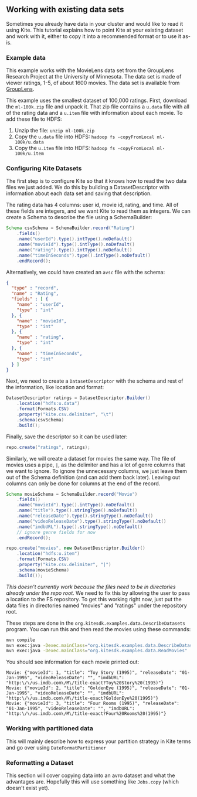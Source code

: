 ## Working with existing data sets

Sometimes you already have data in your cluster and would like to read it using
Kite. This tutorial explains how to point Kite at your existing dataset and work
with it, either to copy it into a recommended format or to use it as-is.

### Example data

This example works with the MovieLens data set from the GroupLens Research
Project at the University of Minnesota. The data set is made of viewer ratings,
1-5, of about 1600 movies. The data set is available from
[GroupLens](http://grouplens.org/datasets/movielens/).

This example uses the smallest dataset of 100,000 ratings. First, download the
`ml-100k.zip` file and unpack it. That zip file contains a `u.data` file with
all of the rating data and a `u.item` file with information about each movie.
To add these file to HDFS:

1. Unzip the file: `unzip ml-100k.zip`
2. Copy the `u.data` file into HDFS: `hadoop fs -copyFromLocal ml-100k/u.data`
3. Copy the `u.item` file into HDFS: `hadoop fs -copyFromLocal ml-100k/u.item`

### Configuring Kite Datasets

The first step is to configure Kite so that it knows how to read the two data
files we just added. We do this by building a DatasetDescriptor with
information about each data set and saving that description.

The rating data has 4 columns: user id, movie id, rating, and time. All of
these fields are integers, and we want Kite to read them as integers. We can
create a Schema to describe the file using a SchemaBuilder:

```java
Schema csvSchema = SchemaBuilder.record("Rating")
    .fields()
    .name("userId").type().intType().noDefault()
    .name("movieId").type().intType().noDefault()
    .name("rating").type().intType().noDefault()
    .name("timeInSeconds").type().intType().noDefault()
    .endRecord();
```

Alternatively, we could have created an `avsc` file with the schema:

```json
{
  "type" : "record",
  "name" : "Rating",
  "fields" : [ {
    "name" : "userId",
    "type" : "int"
  }, {
    "name" : "movieId",
    "type" : "int"
  }, {
    "name" : "rating",
    "type" : "int"
  }, {
    "name" : "timeInSeconds",
    "type" : "int"
  } ]
}
```

Next, we need to create a `DatasetDescriptor` with the schema and rest of the
information, like location and format:
```java
DatasetDescriptor ratings = DatasetDescriptor.Builder()
    .location("hdfs:u.data")
    .format(Formats.CSV)
    .property("kite.csv.delimiter", "\t")
    .schema(csvSchema)
    .build();
```

Finally, save the descriptor so it can be used later:
```java
repo.create("ratings", ratings);
```

Similarly, we will create a dataset for movies the same way. The file of movies
uses a pipe, `|`, as the delimiter and has a lot of genre columns that we want
to ignore. To ignore the unnecessary columns, we just leave them out of the
Schema definition (and can add them back later). Leaving out columns can only
be done for columns at the end of the record.
```java
Schema movieSchema = SchemaBuilder.record("Movie")
    .fields()
    .name("movieId").type().intType().noDefault()
    .name("title").type().stringType().noDefault()
    .name("releaseDate").type().stringType().noDefault()
    .name("videoReleaseDate").type().stringType().noDefault()
    .name("imdbURL").type().stringType().noDefault()
    // ignore genre fields for now
    .endRecord();

repo.create("movies", new DatasetDescriptor.Builder()
    .location("hdfs:u.item")
    .format(Formats.CSV)
    .property("kite.csv.delimiter", "|")
    .schema(movieSchema)
    .build());
```

*This doesn't currently work because the files need to be in directories
already under the repo root.* We need to fix this by allowing the user to pass
a location to the FS repository. To get this working right now, just put the
data files in directories named "movies" and "ratings" under the repository
root.

These steps are done in the `org.kitesdk.examples.data.DescribeDatasets`
program. You can run this and then read the movies using these commands:
```bash
mvn compile
mvn exec:java -Dexec.mainClass="org.kitesdk.examples.data.DescribeDatasets"
mvn exec:java -Dexec.mainClass="org.kitesdk.examples.data.ReadMovies"
```

You should see information for each movie printed out:
```
Movie: {"movieId": 1, "title": "Toy Story (1995)", "releaseDate": "01-Jan-1995", "videoReleaseDate": "", "imdbURL": "http:\/\/us.imdb.com\/M\/title-exact?Toy%20Story%20(1995)"}
Movie: {"movieId": 2, "title": "GoldenEye (1995)", "releaseDate": "01-Jan-1995", "videoReleaseDate": "", "imdbURL": "http:\/\/us.imdb.com\/M\/title-exact?GoldenEye%20(1995)"}
Movie: {"movieId": 3, "title": "Four Rooms (1995)", "releaseDate": "01-Jan-1995", "videoReleaseDate": "", "imdbURL": "http:\/\/us.imdb.com\/M\/title-exact?Four%20Rooms%20(1995)"}
```

### Working with partitioned data

This will mainly describe how to express your partition strategy in Kite terms and go over using `DateFormatPartitioner`

### Reformatting a Dataset

This section will cover copying data into an avro dataset and what the advantages are. Hopefully this will use something like `Jobs.copy` (which doesn't exist yet).
